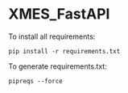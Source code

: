 # XMES_FastAPI
To install all requirements:
    
    pip install -r requirements.txt



To generate requirements.txt:
    
    pipreqs --force